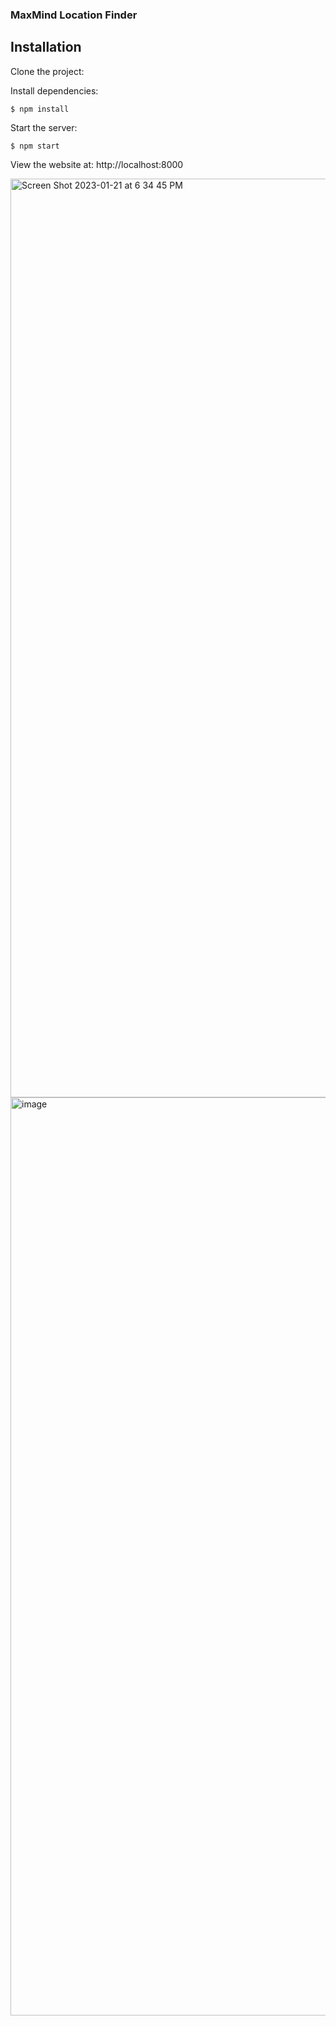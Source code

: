 ### MaxMind Location Finder

## Installation

  Clone the project:

  Install dependencies:

```console
$ npm install
```

  Start the server:

```console
$ npm start
```

  View the website at: http://localhost:8000
  
  <img width="1470" alt="Screen Shot 2023-01-21 at 6 34 45 PM" src="https://user-images.githubusercontent.com/46183666/213897997-eb2caf09-42dd-4a1e-ad15-7974dda0b070.png">



<img width="1469" alt="image" src="https://user-images.githubusercontent.com/46183666/213898041-ea411cb3-cb3f-4838-a5d0-54cb1cc710be.png">


